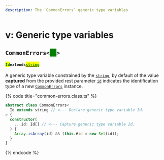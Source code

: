 ```yaml
---
description: The `CommonErrors` generic type variables
---
```


# v: Generic type variables

## `CommonErrors<`<mark style="color:green;background-color:green;">`Id`</mark>`>`

#### <mark style="color:green;">`Id`</mark>`extends`[<mark style="color:green;">`string`</mark>](https://www.typescriptlang.org/docs/handbook/basic-types.html#string)

​A generic type variable constrained by the [`string`](https://developer.mozilla.org/en-US/docs/Web/JavaScript/Reference/Global\_Objects/String), by default of the value **captured** from the provided rest parameter [`id`](../commonerror/constructor.md#id-id) indicates the identification type of a new [`CommonErrors`](broken-reference) instance.

{% code title="common-errors.class.ts" %}
```typescript
abstract class CommonErrors<
  Id extends string // <--- Declare generic type variable Id.
> {
  constructor(
    ...id: Id[] // <--- Capture generic type variable Id.
  ) {
    Array.isArray(id) && (this.#id = new Set(id));
  }
}
```
{% endcode %}
